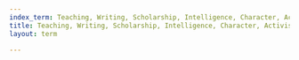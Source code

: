 ```yaml
---
index_term: Teaching, Writing, Scholarship, Intelligence, Character, Activism
title: Teaching, Writing, Scholarship, Intelligence, Character, Activism
layout: term

---
```

